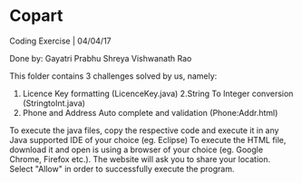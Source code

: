# Copart
Coding Exercise | 04/04/17

Done by:
  Gayatri Prabhu
  Shreya Vishwanath Rao
  
This folder contains 3 challenges solved by us, namely:
  1. Licence Key formatting (LicenceKey.java)
  2.String To Integer conversion (StringtoInt.java)
  3. Phone and Address Auto complete and validation (Phone:Addr.html)
  
To execute the java files, copy the respective code and execute it in any Java supported IDE of your choice (eg. Eclipse)
To execute the HTML file, download it and open is using a browser of your choice (eg. Google Chrome, Firefox etc.). The website will ask you to share your location. Select "Allow" in order to successfully execute the program.
